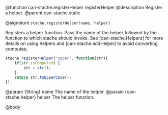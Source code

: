 @function can-stache.registerHelper registerHelper
@description Register a helper.
@parent can-stache.static

@signature `stache.registerHelper(name, helper)`


Registers a helper function.
Pass the name of the helper followed by the
function to which stache should invoke. See [can-stache.Helpers] for more details on using helpers
and [can-stache.addHelper] to avoid converting computes;

```js
stache.registerHelper("upper", function(str){
	if(str.isComputed) {
		str = str();
	}
	return str.toUpperCase();
});
```

@param {String} name The name of the helper.
@param {can-stache.helper} helper The helper function.

@body
